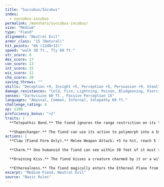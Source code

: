 ```yaml
---
title: "Succubus/Incubus"
index:
  - succubus-incubus
permalink: /monsters/succubus-incubus/
size: "Medium"
type: "Fiend"
alignment: "Neutral Evil"
armor_class: "15 (Natural)"
hit_points: "66 (12d8+12)"
speed: "walk 30 ft., fly 60 ft."
str_score: 8
dex_score: 17
con_score: 13
int_score: 15
wis_score: 12
cha_score: 20
saving_throws: ""
skills: "Deception +9, Insight +5, Perception +5, Persuasion +9, Stealth +7"
damage_resistances: "Cold, Fire, Lightning, Poison, Bludgeoning, Piercing, And Slashing From Nonmagical Weapons"
senses: "Darkvision 60 ft., Passive Perception 15"
languages: "Abyssal, Common, Infernal, telepathy 60 ft."
challenge_rating: 4
xp: 1100
proficiency_bonus: "+2"
traits: |
  **Telepathic Bond.** The fiend ignores the range restriction on its telepathy when communicating with a creature it has charmed. The two don't even need to be on the same plane of existence.
  
  **Shapechanger.** The fiend can use its action to polymorph into a Small or Medium humanoid, or back into its true form. Without wings, the fiend loses its flying speed. Other than its size and speed, its statistics are the same in each form. Any equipment it is wearing or carrying isn't transformed. It reverts to its true form if it dies.
actions: |
  **Claw (Fiend Form Only).** Melee Weapon Attack: +5 to hit, reach 5 ft., one target. Hit: 6 (1d6 + 3) slashing damage.
  
  **Charm.** One humanoid the fiend can see within 30 feet of it must succeed on a DC 15 Wisdom saving throw or be magically charmed for 1 day. The charmed target obeys the fiend's verbal or telepathic commands. If the target suffers any harm or receives a suicidal command, it can repeat the saving throw, ending the effect on a success. If the target successfully saves against the effect, or if the effect on it ends, the target is immune to this fiend's Charm for the next 24 hours. The fiend can have only one target charmed at a time. If it charms another, the effect on the previous target ends.
  
  **Draining Kiss.** The fiend kisses a creature charmed by it or a willing creature. The target must make a DC 15 Constitution saving throw against this magic, taking 32 (5d10 + 5) psychic damage on a failed save, or half as much damage on a successful one. The target's hit point maximum is reduced by an amount equal to the damage taken. This reduction lasts until the target finishes a long rest. The target dies if this effect reduces its hit point maximum to 0.
  
  **Etherealness.** The fiend magically enters the Ethereal Plane from the Material Plane, or vice versa.  
excerpt: "Medium Fiend, Neutral Evil"
source: "Basic Rules"
---
```

